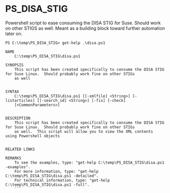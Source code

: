# PS_DISA_STIG
Powershell script to ease consuming the DISA STIG for Suse.  Should work on other STIGS as well.  Meant as a building block toward further automation later on.

```
PS C:\temp\PS_DISA_STIG> get-help .\disa.ps1

NAME
    C:\temp\PS_DISA_STIG\disa.ps1

SYNOPSIS
    This script has been created specifically to consume the DISA STIG for Suse Linux.  Should probably work fine on other STIGs
    as well


SYNTAX
    C:\temp\PS_DISA_STIG\disa.ps1 [[-xmlfile] <String>] [-listarticles] [[-search_id] <String>] [-fix] [-check]
    [<CommonParameters>]


DESCRIPTION
    This script has been created specifically to consume the DISA STIG for Suse Linux.  Should probably work fine on other STIGs
    as well.  This script will allow you to view the XML contents using Powershell objects


RELATED LINKS

REMARKS
    To see the examples, type: "get-help C:\temp\PS_DISA_STIG\disa.ps1 -examples".
    For more information, type: "get-help C:\temp\PS_DISA_STIG\disa.ps1 -detailed".
    For technical information, type: "get-help C:\temp\PS_DISA_STIG\disa.ps1 -full".
    ```
